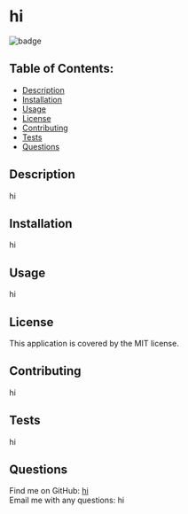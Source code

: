 

  # hi

  ![badge](https://img.shields.io/badge/license-MIT-blue)
  
  ## Table of Contents:
  * [Description](#description)
  * [Installation](#installation)
  * [Usage](#usage)
  * [License](#license)
  * [Contributing](#contributing)
  * [Tests](#tests)
  * [Questions](#questions) 

  ## Description
  hi

  ## Installation
  hi

  ## Usage
  hi

  ## License
  This application is covered by the MIT license.

  ## Contributing
  hi

  ## Tests
  hi

  ## Questions
  Find me on GitHub: [hi](https://github.com/hi)<br />
  Email me with any questions: hi<br /><br />
